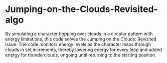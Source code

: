# Jumping-on-the-Clouds-Revisited-algo
By simulating a character hopping over clouds in a circular pattern with energy limitations, this code solves the Jumping on the Clouds: Revisited issue. The code monitors energy levels as the character leaps through clouds in set increments, thereby lowering energy for every leap and added energy for thunderclouds, ongoing until returning to the starting position.
